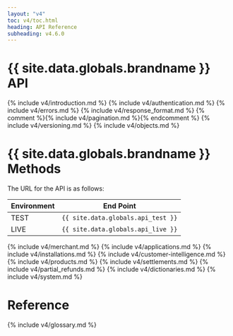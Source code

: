 ```yaml
---
layout: "v4"
toc: v4/toc.html
heading: API Reference
subheading: v4.6.0
---
```


# {{ site.data.globals.brandname }} API

{% include v4/introduction.md %}
{% include v4/authentication.md %}
{% include v4/errors.md %}
{% include v4/response_format.md %}
{% comment %}{% include v4/pagination.md %}{% endcomment %}
{% include v4/versioning.md %}
{% include v4/objects.md %}

# {{ site.data.globals.brandname }} Methods

The URL for the API is as follows:

Environment | End Point
--- | ---
TEST | `{{ site.data.globals.api_test }}`
LIVE | `{{ site.data.globals.api_live }}`

{% include v4/merchant.md %}
{% include v4/applications.md %}
{% include v4/installations.md %}
{% include v4/customer-intelligence.md %}
{% include v4/products.md %}
{% include v4/settlements.md %}
{% include v4/partial_refunds.md %}
{% include v4/dictionaries.md %}
{% include v4/system.md %}

# Reference

{% include v4/glossary.md %}
